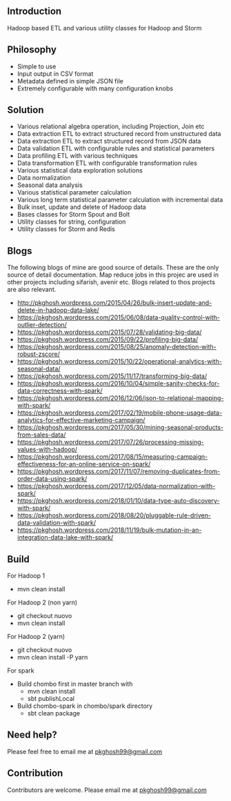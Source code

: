 ## Introduction
Hadoop based ETL and various utility classes for Hadoop and Storm

## Philosophy
* Simple to use
* Input output in CSV format
* Metadata defined in simple JSON file
* Extremely configurable with many configuration knobs

## Solution
* Various relational algebra operation, including Projection, Join etc
* Data extraction ETL to extract structured record from unstructured data
* Data extraction ETL to extract structured record from JSON data
* Data validation ETL with configurable rules and statistical parameters 
* Data profiling ETL with various techniques
* Data transformation ETL with configurable transformation rules
* Various statistical data exploration solutions
* Data normalization
* Seasonal data analysis
* Various statistical parameter  calculation 
* Various long term statistical parameter calculation with incremental data  
* Bulk inset, update and delete of Hadoop data
* Bases classes for Storm Spout and Bolt
* Utility classes for string, configuration
* Utility classes for Storm and Redis

## Blogs
The following blogs of mine are good source of details. These are the only source
of detail documentation. Map reduce jobs in this projec are used in other projects
including sifarish, avenir etc. Blogs related to thos projects are also relevant.

* http://pkghosh.wordpress.com/2015/04/26/bulk-insert-update-and-delete-in-hadoop-data-lake/
* https://pkghosh.wordpress.com/2015/06/08/data-quality-control-with-outlier-detection/
* https://pkghosh.wordpress.com/2015/07/28/validating-big-data/
* https://pkghosh.wordpress.com/2015/09/22/profiling-big-data/
* https://pkghosh.wordpress.com/2015/08/25/anomaly-detection-with-robust-zscore/
* https://pkghosh.wordpress.com/2015/10/22/operational-analytics-with-seasonal-data/
* https://pkghosh.wordpress.com/2015/11/17/transforming-big-data/
* https://pkghosh.wordpress.com/2016/10/04/simple-sanity-checks-for-data-correctness-with-spark/
* https://pkghosh.wordpress.com/2016/12/06/json-to-relational-mapping-with-spark/
* https://pkghosh.wordpress.com/2017/02/19/mobile-phone-usage-data-analytics-for-effective-marketing-campaign/
* https://pkghosh.wordpress.com/2017/05/30/mining-seasonal-products-from-sales-data/
* https://pkghosh.wordpress.com/2017/07/26/processing-missing-values-with-hadoop/
* https://pkghosh.wordpress.com/2017/08/15/measuring-campaign-effectiveness-for-an-online-service-on-spark/
* https://pkghosh.wordpress.com/2017/11/07/removing-duplicates-from-order-data-using-spark/
* https://pkghosh.wordpress.com/2017/12/05/data-normalization-with-spark/
* https://pkghosh.wordpress.com/2018/01/10/data-type-auto-discovery-with-spark/
* https://pkghosh.wordpress.com/2018/08/20/pluggable-rule-driven-data-validation-with-spark/
* https://pkghosh.wordpress.com/2018/11/19/bulk-mutation-in-an-integration-data-lake-with-spark/


## Build
For Hadoop 1
* mvn clean install

For Hadoop 2 (non yarn)
* git checkout nuovo
* mvn clean install

For Hadoop 2 (yarn)
* git checkout nuovo
* mvn clean install -P yarn

For spark
* Build chombo first in master branch with 
	* mvn clean install  
	* sbt publishLocal
* Build chombo-spark in  chombo/spark directory
	* sbt clean package

## Need help?
Please feel free to email me at pkghosh99@gmail.com

## Contribution
Contributors are welcome. Please email me at pkghosh99@gmail.com

